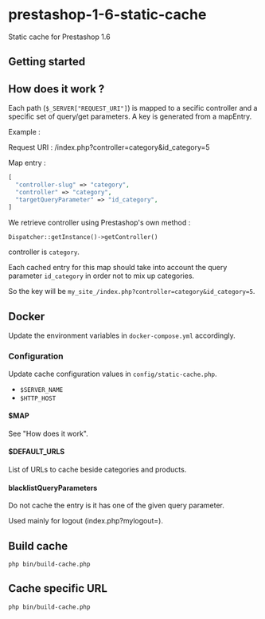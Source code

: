 # prestashop-1-6-static-cache

Static cache for Prestashop 1.6

## Getting started

## How does it work ?

Each path (``$_SERVER["REQUEST_URI"]``) is mapped to a secific controller and a specific set of query/get parameters.
A key is generated from a mapEntry.

Example :

Request URI : /index.php?controller=category&id_category=5

Map entry :

```php
[
  "controller-slug" => "category", 
  "controller" => "category", 
  "targetQueryParameter" => "id_category",
]
```

We retrieve controller using Prestashop's own method :

```php
Dispatcher::getInstance()->getController()
```

controller is ``category``.

Each cached entry for this map should take into account the query parameter ``id_category`` in order not to mix up categories.

So the key will be ``my_site_/index.php?controller=category&id_category=5``.

## Docker

Update the environment variables in ``docker-compose.yml`` accordingly.

### Configuration

Update cache configuration values in ``config/static-cache.php``.

- ``$SERVER_NAME``
- ``$HTTP_HOST``

#### $MAP

See "How does it work".

#### $DEFAULT_URLS

List of URLs to cache beside categories and products.

#### blacklistQueryParameters

Do not cache the entry is it has one of the given query parameter.

Used mainly for logout (index.php?mylogout=). 

## Build cache

``php bin/build-cache.php``

## Cache specific URL

``php bin/build-cache.php``

